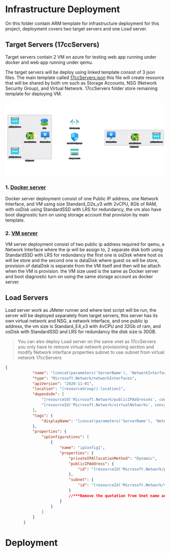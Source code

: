 # Infrastructure Deployment

On this folder contain ARM template for infrastructure deployment for this project, deployment covers two target servers and one Load server.

## Target Servers (17ccServers)
Target servers contain 2 VM on azure for testing web app running under docker and web app running under qemu.

The target servers will be deploy using linked template consist of 3 json files. The main template called [17ccServers.json](17ccServers.json) this file will create resource that will be shared by both vm such as Storage Accounts, NSG (Network Security Group), and Virtual Network. 17ccServers folder store remaining template for deploying VM.

![ServersDiagram](17ccServers/ServersDiagram.png)

### 1. [Docker server](17ccServers/17ccDocker.json)
Docker server deployment consist of one Public IP address, one Network Interface, and VM using size Standard_D2s_v3 with 2vCPU, 8Gb of RAM, with osDisk using StandardSSD with LRS for redundancy, the vm also have boot diagnostic turn on using storage account that provision by main template.
### 2. [VM server](17ccServers/17ccDocker.json)
VM server deployment consist of two public ip address required for qemu, a Network Interface where the ip will be assign to, 2 separate disk both using StandardSSD with LRS for redundancy the first one is osDisk where host os will be store and the second one is dataDisk where guest os will be store, provision of dataDisk is separate from the VM itself and then will be attach when the VM is provision. the VM size used is the same as Docker server and boot diagnostic turn on using the same storage account as docker server.

## Load Servers
Load server work as JMeter runner and where test script will be run, the server will be deployed separately from target servers, this server has its own virtual network and NSG, a network interface, and one public ip address, the vm size is Standard_E4_v3 with 4vCPU and 32Gb of ram, and osDisk with StandardSSD and LRS for redundancy the disk size is 30GB.

> You can also deploy Load server on the same vnet as 17ccServers you only have to remove virtual network provisioning section and modify Network interface properties subnet to use subnet from virtual network 17ccServers 
```json
{
            "name": "[concat(parameters('ServerName'), 'NetworkInterfaces')]",
            "type": "Microsoft.Network/networkInterfaces",
            "apiVersion": "2020-11-01",
            "location": "[resourceGroup().location]",
            "dependsOn": [
                "[resourceId('Microsoft.Network/publicIPAddresses', concat(parameters('ServerName'), 'PublicIP'))]",
                "[resourceId('Microsoft.Network/virtualNetworks', concat(resourceGroup().name, 'VirtualNetwork'))]"
            ],
            "tags": {
                "displayName": "[concat(parameters('ServerName'), 'NetworkInterfaces')]"
            },
            "properties": {
                "ipConfigurations": [
                    {
                        "name": "ipConfig1",
                        "properties": {
                            "privateIPAllocationMethod": "Dynamic",
                            "publicIPAddress": {
                                "id": "[resourceId('Microsoft.Network/publicIPAddresses', concat(parameters('ServerName'), 'PublicIP'))]"
                            },
                            "subnet": {
                                "id": "[resourceId('Microsoft.Network/virtualNetworks/subnets', "Your Virtual Network Name", "Your Virtual network Subnet Name")]"
                            }
                            //***Remove the quotation from Vnet name and subnet***// 
                        }
                    }
                ]
            }
        }
```

# Deployment